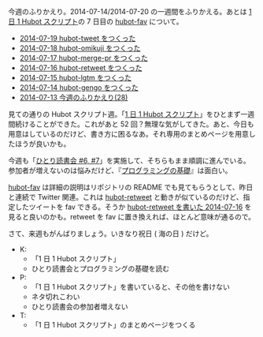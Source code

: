 今週のふりかえり。2014-07-14/2014-07-20 の一週間をふりかえる。あとは [1 日 1 Hubot スクリプト][hubot-script-per-day]の 7 日目の [hubot-fav][bouzuya/hubot-fav] について。

- [2014-07-19 hubot-tweet をつくった][2014-07-19]
- [2014-07-18 hubot-omikuji をつくった][2014-07-18]
- [2014-07-17 hubot-merge-pr をつくった][2014-07-17]
- [2014-07-16 hubot-retweet をつくった][2014-07-16]
- [2014-07-15 hubot-lgtm をつくった][2014-07-15]
- [2014-07-14 hubot-gengo をつくった][2014-07-14]
- [2014-07-13 今週のふりかえり(28)][2014-07-13]

見ての通りの Hubot スクリプト週。「[1 日 1 Hubot スクリプト][hubot-script-per-day]」をひとまず一週間続けることができた。これがあと 52 回？無理な気がしてきた。あと、今日も用意はしているのだけど、書き方に困るなあ。それ専用のまとめページを用意したほうが良いかも。

今週も「[ひとり読書会 #6, #7][hitoridokusho]」を実施して、そちらもまま順調に進んでいる。参加者が増えないのは悩みだけど、『[プログラミングの基礎][isbn:4781911609]』は面白い。

[hubot-fav][bouzuya/hubot-fav] は詳細の説明はリポジトリの README でも見てもらうとして、昨日と連続で Twitter 関連。これは [hubot-retweet][bouzuya/hubot-retweet] と動きが似ているのだけど、指定したツイートを fav できる。そうか [hubot-retweet を書いた 2014-07-16][2014-07-16] を見ると良いのかも。retweet を fav に置き換えれば、ほとんど意味が通るので。

さて、来週もがんばりましょう。いきなり祝日 ( 海の日 ) だけど。

- K:
  - 「1 日 1 Hubot スクリプト」
  - ひとり読書会とプログラミングの基礎を読む
- P:
  - 「1 日 1 Hubot スクリプト」を書いていると、その他を書けない
  - ネタ切れこわい
  - ひとり読書会の参加者増えない
- T:
  - 「1 日 1 Hubot スクリプト」のまとめページをつくる

[2014-07-19]: http://blog.bouzuya.net/2014/07/19/
[2014-07-18]: http://blog.bouzuya.net/2014/07/18/
[2014-07-17]: http://blog.bouzuya.net/2014/07/17/
[2014-07-16]: http://blog.bouzuya.net/2014/07/16/
[2014-07-15]: http://blog.bouzuya.net/2014/07/15/
[2014-07-14]: http://blog.bouzuya.net/2014/07/14/
[2014-07-13]: http://blog.bouzuya.net/2014/07/13/

[bouzuya/hubot-fav]: https://github.com/bouzuya/hubot-fav
[bouzuya/hubot-retweet]: https://github.com/bouzuya/hubot-retweet
[hubot-script-per-day]: http://blog.bouzuya.net/posts?tags=hubot-script-per-day
[hitoridokusho]: https://github.com/hitoridokusho/hitoridokusho/wiki
[isbn:4781911609]: http://www.amazon.co.jp/dp/4781911609
